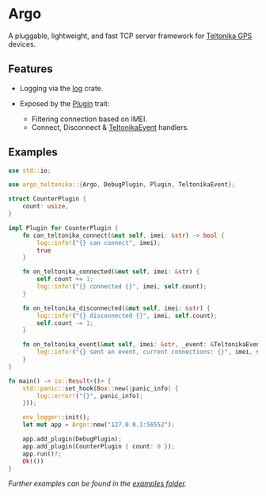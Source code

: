 # Argo

A pluggable, lightweight, and fast TCP server framework for [Teltonika GPS](https://teltonika-gps.com) devices.

## Features

- Logging via the [log](https://docs.rs/log) crate.

- Exposed by the [Plugin](src/plugin.rs#Plugin) trait:
  - Filtering connection based on IMEI.
  - Connect, Disconnect & [TeltonikaEvent](src/plugin.rs#TeltonikaEvent) handlers.

## Examples

```rust no_run
use std::io;

use argo_teltonika::{Argo, DebugPlugin, Plugin, TeltonikaEvent};

struct CounterPlugin {
    count: usize,
}

impl Plugin for CounterPlugin {
    fn can_teltonika_connect(&mut self, imei: &str) -> bool {
        log::info!("{} can connect", imei);
        true
    }

    fn on_teltonika_connected(&mut self, imei: &str) {
        self.count += 1;
        log::info!("{} connected {}", imei, self.count);
    }

    fn on_teltonika_disconnected(&mut self, imei: &str) {
        log::info!("{} disconnected {}", imei, self.count);
        self.count -= 1;
    }

    fn on_teltonika_event(&mut self, imei: &str, _event: &TeltonikaEvent) {
        log::info!("{} sent an event, current connections: {}", imei, self.count);
    }
}

fn main() -> io::Result<()> {
    std::panic::set_hook(Box::new(|panic_info| {
        log::error!("{}", panic_info);
    }));

    env_logger::init();
    let mut app = Argo::new("127.0.0.1:56552");

    app.add_plugin(DebugPlugin);
    app.add_plugin(CounterPlugin { count: 0 });
    app.run()?;
    Ok(())
}
```

*Further examples can be found in the [examples folder](examples/).*
